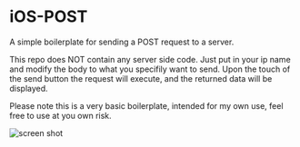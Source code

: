 iOS-POST
========

A simple boilerplate for sending a POST request to a server.

This repo does NOT contain any server side code. Just put in your ip name and modify the body to what you specifily want to send. Upon the touch of the send button the request will execute, and the returned data will be displayed.

Please note this is a very basic boilerplate, intended for my own use, feel free to use at you own risk.

![screen shot](https://raw.github.com/jrcunningham/iOS-POST/master/iOS%20Simulator%20Screen%20shot%204%20Aug%202014%2008.37.34.png)

